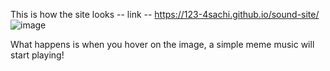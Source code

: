 This is how the site looks  -- link -- https://123-4sachi.github.io/sound-site/
![image](https://github.com/user-attachments/assets/951941a6-17fa-41ce-80a1-682ebd855f2d)


What happens is when you hover on the image, a simple meme music will start playing!
